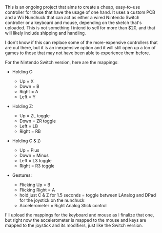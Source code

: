 This is an ongoing project that aims to create a cheap, easy-to-use controller for those that have the usage of one hand. It uses a custom PCB and a Wii Nunchuck that can act as either a wired Nintendo Switch controller or a keyboard and mouse, depending on the sketch that's uploaded. 
This is not something I intend to sell for more than $20, and that will likely include shipping and handling. 

I don't know if this can replace some of the more-expensive controllers that are out there, but it is an inexpensive option and it will still open up a ton of games to those that may not have been able to experience them before.

For the Nintendo Switch version, here are the mappings:

 - Holding C: 
   - Up = X 
   - Down = B 
   - Right = A 
   - Left = Y

 - Holding Z: 
   - Up = ZL toggle 
   - Down = ZR toggle 
   - Left = LB 
   - Right = RB

- Holding C & Z: 
   - Up = Plus 
   - Down = Minus 
   - Left = L3 toggle 
   - Right = R3 toggle

- Gestures:
   - Flicking Up = B
   - Flicking Right = A
   - hold just C & Z for 1.5 seconds = toggle between LAnalog and DPad for the joystick on the nunchuck
   - Accelerometer = Right Analog Stick control

I'll upload the mappings for the keyboard and mouse as I finalize that one, but right now the accelerometer is mapped to the mouse and keys are mapped to the joystick and its modifiers, just like the Switch version.

